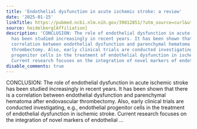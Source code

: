 ```yaml
---
title: 'Endothelial dysfunction in acute ischemic stroke: a review'
date: '2025-01-15'
linkTitle: https://pubmed.ncbi.nlm.nih.gov/39812851/?utm_source=curl&utm_medium=rss&utm_campaign=pubmed-2&utm_content=1FakS-2QOkCT8HsMOQP1bCRQ4YzyumYOmxmF0moLsQ3dFB1E9V&fc=20220326224207&ff=20250115170827&v=2.18.0.post9+e462414
source: heidelberg[Affiliation]
description: 'CONCLUSION: The role of endothelial dysfunction in acute ischemic stroke
  has been studied increasingly in recent years. It has been shown that there is a
  correlation between endothelial dysfunction and parenchymal hematoma after endovascular
  thrombectomy. Also, early clinical trials are conducted investigating, e.g., endothelial
  progenitor cells in the treatment of endothelial dysfunction in ischemic stroke.
  Current research focuses on the integration of novel markers of endothelial ...'
disable_comments: true
---
```

CONCLUSION: The role of endothelial dysfunction in acute ischemic stroke has been studied increasingly in recent years. It has been shown that there is a correlation between endothelial dysfunction and parenchymal hematoma after endovascular thrombectomy. Also, early clinical trials are conducted investigating, e.g., endothelial progenitor cells in the treatment of endothelial dysfunction in ischemic stroke. Current research focuses on the integration of novel markers of endothelial ...
